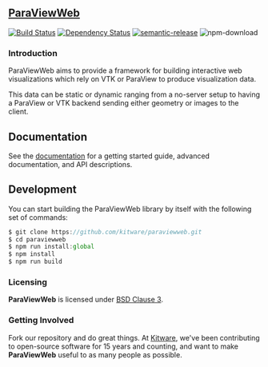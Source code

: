 ## [ParaViewWeb](http://kitware.github.io/ParaViewWeb/)

[![Build Status](https://travis-ci.org/Kitware/paraviewweb.svg)](https://travis-ci.org/Kitware/paraviewweb)
[![Dependency Status](https://david-dm.org/kitware/paraviewweb.svg)](https://david-dm.org/kitware/paraviewweb)
[![semantic-release](https://img.shields.io/badge/%20%20%F0%9F%93%A6%F0%9F%9A%80-semantic--release-e10079.svg)](https://github.com/semantic-release/semantic-release)
![npm-download](https://img.shields.io/npm/dm/paraviewweb.svg)

### Introduction

ParaViewWeb aims to provide a framework for building interactive
web visualizations which rely on VTK or ParaView to produce visualization data.

This data can be static or dynamic ranging from a no-server setup to
having a ParaView or VTK backend sending either geometry or images to the client.

## Documentation

See the [documentation](https://kitware.github.io/paraviewweb) for a
getting started guide, advanced documentation, and API descriptions.

## Development

You can start building the ParaViewWeb library by itself with the following
set of commands:

```js
$ git clone https://github.com/kitware/paraviewweb.git
$ cd paraviewweb
$ npm run install:global
$ npm install
$ npm run build
```

### Licensing

**ParaViewWeb** is licensed under [BSD Clause 3](LICENSE).

### Getting Involved

Fork our repository and do great things. At [Kitware](http://www.kitware.com),
we've been contributing to open-source software for 15 years and counting, and
want to make **ParaViewWeb** useful to as many people as possible.
